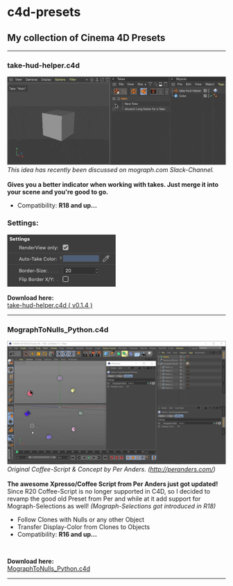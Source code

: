 # c4d-presets
## My collection of Cinema 4D Presets

- - -

### take-hud-helper.c4d

![<take-hud-helper.gif>](https://github.com/lasselauch/c4d-presets/blob/master/img/take-hud-helper.gif)</br>
_This idea has recently been discussed on mograph.com Slack-Channel._</br></br>
<b>Gives you a better indicator when working with takes. Just merge it into your scene and you're good to go.</b>
</br>
+ Compatibility: <b>R18 and up...</b>

### Settings:
![<take-hud-settings.png>](https://github.com/lasselauch/c4d-presets/blob/master/img/take-hud-settings.png)</br>

**Download here:**</br>
[take-hud-helper.c4d ( v0.1.4 )](https://github.com/lasselauch/c4d-presets/blob/master/take-hud-helper.c4d)

- - -

### MographToNulls_Python.c4d

![<MographToNulls_Python.gif>](https://github.com/lasselauch/c4d-presets/blob/master/img/MographToNulls_Python.gif)</br>
_Original Coffee-Script & Concept by Per Anders. (http://peranders.com/)_</br></br>
<b>The awesome Xpresso/Coffee Script from Per Anders just got updated!</b></br>
Since R20 Coffee-Script is no longer supported in C4D, so I decided to revamp the good old Preset from Per and while at it add support for Mograph-Selections as well! _(Mograph-Selections got introduced in R18)_</br>

+ Follow Clones with Nulls or any other Object
+ Transfer Display-Color from Clones to Objects
+ Compatibility: <b>R16 and up...</b>
</br>

**Download here:**</br>
[MographToNulls_Python.c4d](https://github.com/lasselauch/c4d-presets/blob/master/MographToNulls_Python.c4d)

- - -